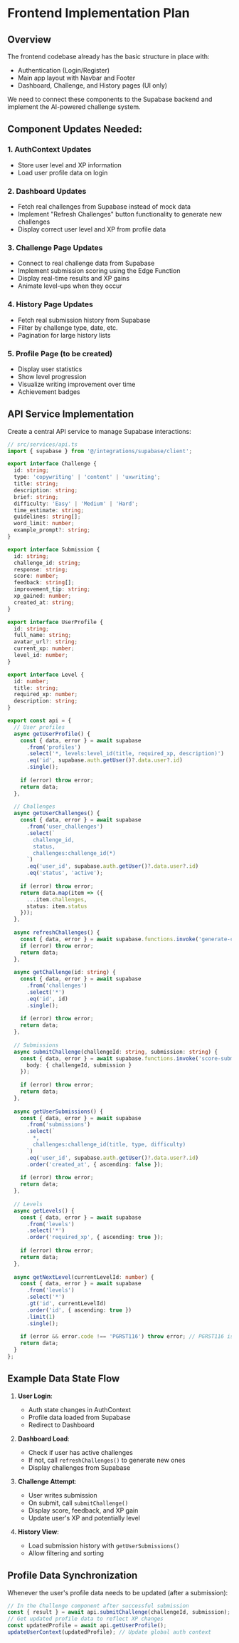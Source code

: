 
# Frontend Implementation Plan

## Overview

The frontend codebase already has the basic structure in place with:
- Authentication (Login/Register)
- Main app layout with Navbar and Footer
- Dashboard, Challenge, and History pages (UI only)

We need to connect these components to the Supabase backend and implement the AI-powered challenge system.

## Component Updates Needed:

### 1. AuthContext Updates
- Store user level and XP information
- Load user profile data on login

### 2. Dashboard Updates
- Fetch real challenges from Supabase instead of mock data
- Implement "Refresh Challenges" button functionality to generate new challenges
- Display correct user level and XP from profile data

### 3. Challenge Page Updates
- Connect to real challenge data from Supabase
- Implement submission scoring using the Edge Function
- Display real-time results and XP gains
- Animate level-ups when they occur

### 4. History Page Updates 
- Fetch real submission history from Supabase
- Filter by challenge type, date, etc.
- Pagination for large history lists

### 5. Profile Page (to be created)
- Display user statistics
- Show level progression
- Visualize writing improvement over time
- Achievement badges

## API Service Implementation

Create a central API service to manage Supabase interactions:

```typescript
// src/services/api.ts
import { supabase } from '@/integrations/supabase/client';

export interface Challenge {
  id: string;
  type: 'copywriting' | 'content' | 'uxwriting';
  title: string;
  description: string;
  brief: string;
  difficulty: 'Easy' | 'Medium' | 'Hard';
  time_estimate: string;
  guidelines: string[];
  word_limit: number;
  example_prompt?: string;
}

export interface Submission {
  id: string;
  challenge_id: string;
  response: string;
  score: number;
  feedback: string[];
  improvement_tip: string;
  xp_gained: number;
  created_at: string;
}

export interface UserProfile {
  id: string;
  full_name: string;
  avatar_url?: string;
  current_xp: number;
  level_id: number;
}

export interface Level {
  id: number;
  title: string;
  required_xp: number;
  description: string;
}

export const api = {
  // User profiles
  async getUserProfile() {
    const { data, error } = await supabase
      .from('profiles')
      .select('*, levels:level_id(title, required_xp, description)')
      .eq('id', supabase.auth.getUser()?.data.user?.id)
      .single();
      
    if (error) throw error;
    return data;
  },
  
  // Challenges
  async getUserChallenges() {
    const { data, error } = await supabase
      .from('user_challenges')
      .select(`
        challenge_id,
        status,
        challenges:challenge_id(*)
      `)
      .eq('user_id', supabase.auth.getUser()?.data.user?.id)
      .eq('status', 'active');
      
    if (error) throw error;
    return data.map(item => ({
      ...item.challenges,
      status: item.status
    }));
  },
  
  async refreshChallenges() {
    const { data, error } = await supabase.functions.invoke('generate-challenges');
    if (error) throw error;
    return data;
  },
  
  async getChallenge(id: string) {
    const { data, error } = await supabase
      .from('challenges')
      .select('*')
      .eq('id', id)
      .single();
      
    if (error) throw error;
    return data;
  },
  
  // Submissions
  async submitChallenge(challengeId: string, submission: string) {
    const { data, error } = await supabase.functions.invoke('score-submission', {
      body: { challengeId, submission }
    });
    
    if (error) throw error;
    return data;
  },
  
  async getUserSubmissions() {
    const { data, error } = await supabase
      .from('submissions')
      .select(`
        *,
        challenges:challenge_id(title, type, difficulty)
      `)
      .eq('user_id', supabase.auth.getUser()?.data.user?.id)
      .order('created_at', { ascending: false });
      
    if (error) throw error;
    return data;
  },
  
  // Levels
  async getLevels() {
    const { data, error } = await supabase
      .from('levels')
      .select('*')
      .order('required_xp', { ascending: true });
      
    if (error) throw error;
    return data;
  },
  
  async getNextLevel(currentLevelId: number) {
    const { data, error } = await supabase
      .from('levels')
      .select('*')
      .gt('id', currentLevelId)
      .order('id', { ascending: true })
      .limit(1)
      .single();
      
    if (error && error.code !== 'PGRST116') throw error; // PGRST116 is "No rows returned"
    return data;
  }
};
```

## Example Data State Flow

1. **User Login**:
   - Auth state changes in AuthContext
   - Profile data loaded from Supabase
   - Redirect to Dashboard

2. **Dashboard Load**:
   - Check if user has active challenges
   - If not, call `refreshChallenges()` to generate new ones
   - Display challenges from Supabase

3. **Challenge Attempt**:
   - User writes submission
   - On submit, call `submitChallenge()`
   - Display score, feedback, and XP gain
   - Update user's XP and potentially level

4. **History View**:
   - Load submission history with `getUserSubmissions()`
   - Allow filtering and sorting 

## Profile Data Synchronization

Whenever the user's profile data needs to be updated (after a submission):

```typescript
// In the Challenge component after successful submission
const { result } = await api.submitChallenge(challengeId, submission);
// Get updated profile data to reflect XP changes
const updatedProfile = await api.getUserProfile();
updateUserContext(updatedProfile); // Update global auth context
```

